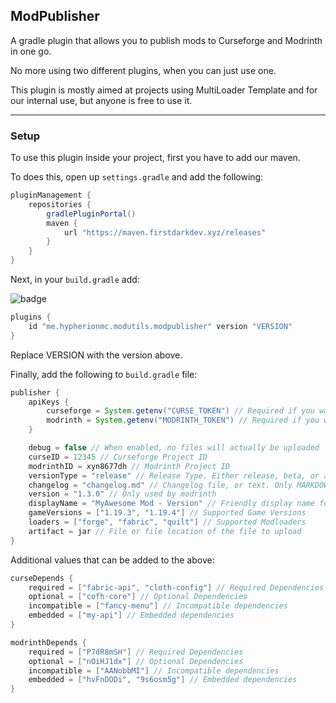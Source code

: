 ## ModPublisher

A gradle plugin that allows you to publish mods to Curseforge and Modrinth in one go.

No more using two different plugins, when you can just use one.

This plugin is mostly aimed at projects using MultiLoader Template and for our internal use, but anyone is free to use it.

---

### Setup

To use this plugin inside your project, first you have to add our maven.

To does this, open up `settings.gradle` and add the following:

```groovy
pluginManagement {
    repositories {
        gradlePluginPortal()
        maven {
            url "https://maven.firstdarkdev.xyz/releases"
        }
    }
}
```

Next, in your `build.gradle` add:

![badge](https://maven.firstdarkdev.xyz/api/badge/latest/releases/me/hypherionmc/modutils/modpublisher?color=40c14a&name=modpublisher)

```groovy
plugins {
    id "me.hypherionmc.modutils.modpublisher" version "VERSION"
}
```

Replace VERSION with the version above.

Finally, add the following to `build.gradle` file:

```groovy
publisher {
    apiKeys {
        curseforge = System.getenv("CURSE_TOKEN") // Required if you want to use Curseforge Upload
        modrinth = System.getenv("MODRINTH_TOKEN") // Required if you want to use Modrinth Upload
    }

    debug = false // When enabled, no files will actually be uploaded
    curseID = 12345 // Curseforge Project ID
    modrinthID = xyn8677dh // Modrinth Project ID
    versionType = "release" // Release Type. Either release, beta, or alpha
    changelog = "changelog.md" // Changelog file, or text. Only MARKDOWN is supported
    version = "1.3.0" // Only used by modrinth
    displayName = "MyAwesome Mod - Version" // Friendly display name for the file
    gameVersions = ["1.19.3", "1.19.4"] // Supported Game Versions
    loaders = ["forge", "fabric", "quilt"] // Supported Modloaders
    artifact = jar // File or file location of the file to upload
}
```

Additional values that can be added to the above:

```groovy
curseDepends {
    required = ["fabric-api", "cloth-config"] // Required Dependencies
    optional = ["cofh-core"] // Optional Dependencies
    incompatible = ["fancy-menu"] // Incompatible dependencies
    embedded = ["my-api"] // Embedded dependencies
}

modrinthDepends {
    required = ["P7dR8mSH"] // Required Dependencies
    optional = ["nOiHJ1dx"] // Optional Dependencies
    incompatible = ["AANobbMI"] // Incompatible dependencies
    embedded = ["hvFnDODi", "9s6osm5g"] // Embedded dependencies
}
```
